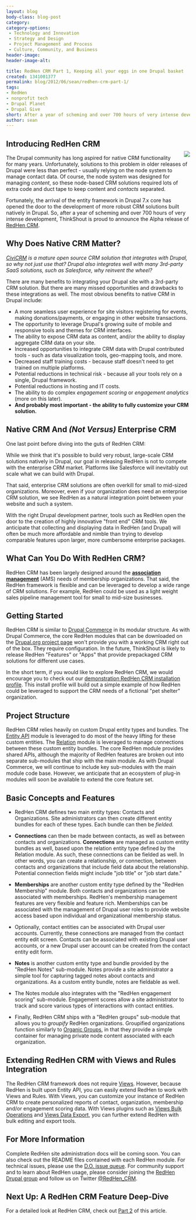 ```yaml
---
layout: blog
body-class: blog-post
category:
category-options:
 - Technology and Innovation
 - Strategy and Design
 - Project Management and Process
 - Culture, Community, and Business
header-image:
header-image-alt:

title: RedHen CRM Part 1, Keeping all your eggs in one Drupal basket
created: 1341001377
permalink: blog/2012/06/sean/redhen-crm-part-1/
tags:
- RedHen
- nonprofit tech
- Drupal Planet
- Drupal Give
short: After a year of scheming and over 700 hours of very intense development, ThinkShout is proud to announce the Alpha release of RedHen CRM.
author: sean
---
```

## Introducing RedHen CRM
<img src="https://dl.dropbox.com/s/3vsjjgva9gimabh/redhen_logo.png" style="float: right; margin: -10px 0px 10px 15px" />

The Drupal community has long aspired for native CRM functionality for many years. Unfortunately, solutions to this problem in older releases of Drupal were less than perfect - usually relying on the node system to manage contact data. Of course, the node system was designed for managing *content*, so these node-based CRM solutions required lots of extra code and duct tape to keep content and *contacts* separated.

Fortunately, the arrival of the entity framework in Drupal 7.x core has opened the door to the development of more robust CRM solutions built natively in Drupal. So, after a year of scheming and over 700 hours of very intense development, ThinkShout is proud to announce the Alpha release of [RedHen CRM](http://drupal.org/project/redhen).


## Why Does Native CRM Matter?

*[CiviCRM](http://civicrm.org) is a mature open source CRM solution that integrates with Drupal, so why not just use that? Drupal also integrates well with many 3rd-party SaaS solutions, such as Salesforce, why reinvent the wheel?*

There are many benefits to integrating your Drupal site with a 3rd-party CRM solution. But there are many missed opportunities and drawbacks to these integrations as well. The most obvious benefits to native CRM in Drupal include:

* A more seamless user experience for site visitors registering for events, making donations/payments, or engaging in other website transactions.
* The opportunity to leverage Drupal's growing suite of mobile and responsive tools and themes for CRM interfaces.
* The ability to expose CRM data as content, and/or the ability to display aggregate CRM data on your site.
* Increased opportunities to integrate CRM data with Drupal contributed tools - such as data visualization tools, geo-mapping tools, and more.
* Decreased staff training costs - because staff doesn't need to get trained on multiple platforms.
* Potential reductions in technical risk - because all your tools rely on a single, Drupal framework.
* Potential reductions in hosting and IT costs.
* The ability to do complex *engagement scoring* or *engagement analytics* (more on this later).
* **And probably most important - the ability to fully customize your CRM solution.**

## Native CRM And *(Not Versus)* Enterprise CRM

One last point before diving into the guts of RedHen CRM:

While we think that it's possible to build very robust, large-scale CRM solutions natively in Drupal, our goal in releasing RedHen is not to compete with the enterprise CRM market. Platforms like Salesforce will inevitably out scale what we can build with Drupal.

That said, enterprise CRM solutions are often overkill for small to mid-sized organizations. Moreover, even if your organization does need an enterprise CRM solution, we see RedHen as a natural integration point between your website and such a system.

With the right Drupal development partner, tools such as RedHen open the door to the creation of highly innovative "front end" CRM tools. We anticipate that collecting and displaying data in RedHen (and Drupal) will often be much more affordable and nimble than trying to develop comparable features upon larger, more cumbersome enterprise packages.

## What Can You Do With RedHen CRM?

RedHen CRM has been largely designed around the **[association management](http://en.wikipedia.org/wiki/Association_management_system)** (AMS) needs of membership organizations. That said, the RedHen framework is flexible and can be leveraged to develop a wide range of CRM solutions. For example, RedHen could be used as a light weight sales pipeline management tool for small to mid-size businesses.

## Getting Started

RedHen CRM is similar to [Drupal Commerce](http://drupal.org/project/commerce) in its modular structure. As with Drupal Commerce, the core RedHen modules that can be downloaded on the [Drupal.org project page](http://drupal.org/project/redhen) won't provide you with a working CRM right out of the box. They require configuration. In the future, ThinkShout is likely to release RedHen "Features" or "Apps" that provide prepackaged CRM solutions for different use cases.

In the short term, if you would like to explore RedHen CRM, we would encourage you to check out our [demonstration RedHen CRM installation profile](http://drupal.org/project/redhen_demo). This install profile will build out a simple example of how RedHen could be leveraged to support the CRM needs of a fictional "pet shelter" organization.

## Project Structure

RedHen CRM relies heavily on custom Drupal entity types and bundles. The [Entity API](http://drupal.org/project/entity) module is leveraged to do most of the heavy lifting for these custom entities. The [Relation](http://drupal.org/project/relation) module is leveraged to manage connections between these custom entity bundles. The core RedHen module provides shared APIs, although the majority of RedHen features are broken out into separate sub-modules that ship with the main module. As with Drupal Commerce, we will continue to include key sub-modules with the main module code base. However, we anticipate that an ecosystem of plug-in modules will soon be available to extend the core feature set.

## Basic Concepts and Features

* RedHen CRM defines two main entity types: Contacts and Organizations. Site administrators can then create different entity bundles for each of these types. Each bundle can then be *fielded.*

* **Connections** can then be made between contacts, as well as between contacts and organizations. **Connections** are managed as custom entity bundles as well, based upon the relation entity type defined by the Relation module. As such, these connections can be fielded as well. In other words, you can create a relationship, or connection, between contacts and organizations that include field data about the relationship. Potential connection fields might include "job title" or "job start date."

* **Memberships** are another custom entity type defined by the "RedHen Membership" module. Both contacts and organizations can be associated with memberships. RedHen's membership management features are very flexible and feature rich. Memberships can be associated with the management of Drupal user roles to provide website access based upon individual and organizational membership status.

* Optionally, contact entities can be associated with Drupal user accounts. Currently, these connections are managed from the contact entity edit screen. Contacts can be associated with existing Drupal user accounts, or a new Drupal user account can be created from the contact entity edit form.

* **Notes** is another custom entity type and bundle provided by the "RedHen Notes" sub-module. Notes provide a site administrator a simple tool for capturing tagged notes about contacts and organizations. As a custom entity bundle, notes are fieldable as well.

* The Notes module also integrates with the "RedHen engagement scoring" sub-module. Engagement scores allow a site administrator to track and score various types of interactions with contact entities.

* Finally, RedHen CRM ships with a "RedHen groups" sub-module that allows you to *groupify* RedHen organizations. Groupified organizations function similarly to [Organic Groups](http://drupal.org/project/og), in that they provide a simple container for managing private node content associated with each organization.

## Extending RedHen CRM with Views and Rules Integration

The RedHen CRM framework does not require [Views](http://drupal.org/project/views). However, because RedHen is built upon Entity API, you can easily extend RedHen to work with Views and Rules. With Views, you can customize your instance of RedHen CRM to create personalized reports of contact, organization, membership and/or engagement scoring data. With Views plugins such as [Views Bulk Operations](http://drupal.org/project/views_bulk_operations) and [Views Data Export](http://drupal.org/project/views_data_export), you can further extend RedHen with bulk editing and export tools.

## For More Information

Complete RedHen site administration docs will be coming soon. You can also check out the README files contained with each RedHen module. For technical issues, please use the [D.O. issue queue](http://drupal.org/project/issues/redhen). For community support and to learn about RedHen usage, please consider joining the [RedHen Drupal group](http://groups.drupal.org/redhen-crm) and follow us on Twitter [@RedHen_CRM](http://twitter.com/redhen_crm).

## Next Up: A RedHen CRM Feature Deep-Dive

For a detailed look at RedHen CRM, check out [Part 2](/blog/2012/06/sean/redhen-crm-part-2) of this article.
